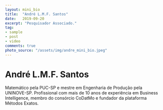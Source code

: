 ```yaml
---
layout: mini_bio
title:  "André L.M.F. Santos"
date:   2019-09-20
excerpt: "Pesquisador Associado."
tag:
- sample
- post
- video
comments: true
photo_source: "/assets/img/andre_mini_bio.jpeg"
---
```

# André L.M.F. Santos

 Matemático pela PUC-SP e mestre em Engenharia de Produção pela UNINOVE-SP. Profissional com mais de 10 anos de experiência em Business Intelligence, membro do consórcio CoDatMo e fundador da plataforma Métodos Exatos.